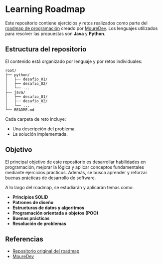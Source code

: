 # Learning Roadmap

Este repositorio contiene ejercicios y retos realizados como parte del [roadmap de programación](https://github.com/mouredev/roadmap-retos-programacion) creado por [MoureDev](https://github.com/mouredev). Los lenguajes utilizados para resolver las propuestas son **Java** y **Python**.

## Estructura del repositorio

El contenido está organizado por lenguaje y por retos individuales:

```
root/
├── python/
│   ├── desafio_01/
│   ├── desafio_02/
│   └── ...
├── java/
│   ├── desafio_01/
│   ├── desafio_02/
│   └── ...
└── README.md
```

Cada carpeta de reto incluye:
- Una descripción del problema.
- La solución implementada.

## Objetivo

El principal objetivo de este repositorio es desarrollar habilidades en programación, mejorar la lógica y aplicar conceptos fundamentales mediante ejercicios prácticos. Además, se busca aprender y reforzar buenas prácticas de desarrollo de software.

A lo largo del roadmap, se estudiarán y aplicarán temas como:

- **Principios SOLID**
- **Patrones de diseño**
- **Estructuras de datos y algoritmos**
- **Programación orientada a objetos (POO)**
- **Buenas prácticas**
- **Resolución de problemas**

## Referencias

- [Repositorio original del roadmap](https://github.com/mouredev/roadmap-retos-programacion)
- [MoureDev](https://github.com/mouredev)

